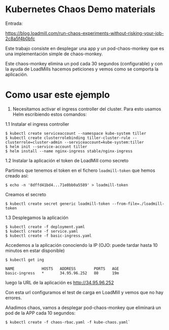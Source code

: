 # Kubernetes Chaos Demo materials

Entrada:

https://blog.loadmill.com/run-chaos-experiments-without-risking-your-job-2c8a5f4b0bfc

Este trabajo consiste en desplegar una app y un pod-chaos-monkey que es una implementación simple de chaos-monkey.

Este chaos-monkey elimina un pod cada 30 segundos (configurable) y con la ayuda de LoadMills hacemos peticiones y vemos como se comporta la aplicación.

# Como usar este ejemplo

1. Necesitamos activar el ingress controller del cluster. Para esto usamos Helm escribiendo estos comandos:

1.1 Instalar el ingress controller

```
$ kubectl create serviceaccount --namespace kube-system tiller
$ kubectl create clusterrolebinding tiller-cluster-rule --clusterrole=cluster-admin --serviceaccount=kube-system:tiller
$ helm init --service-account tiller
$ helm install --name nginx-ingress stable/nginx-ingress
```

1.2 Instalar la aplicación el token de LoadMill como secreto

Partimos que tenemos el token en el fichero `loadmill-token` que hemos creado así:

`$ echo -n '8dffd41bd4...71e0bb0a5589' > loadmill-token`

Creamos el secreto

`$ kubectl create secret generic loadmill-token --from-file=./loadmill-token`

1.3 Desplegamos la aplicación

```
$ kubectl create -f deployment.yaml
$ kubectl create -f service.yaml 
$ kubectl create -f basic-ingress.yaml 
```

Accedemos a la aplicación conociendo la IP (OJO: puede tardar hasta 10 minutos en estar disponible)

`$ kubectl get ing`

```
NAME            HOSTS   ADDRESS        PORTS   AGE
basic-ingress   *       34.95.96.252   80      19m
```

luego la URL de la aplicación es http://34.95.96.252

Con esta url configuramos el test de carga en LoadMill y vemos que no hay errores.

Añadimos chaos, vamos a desplegar pod-chaos-monkey que eliminará un pod de la APP cada 10 segundos:

```
$ kubectl create -f chaos-rbac.yaml -f kube-chaos.yaml`